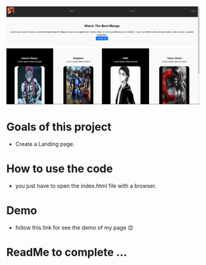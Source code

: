 ![](img_5.png "img_5.png")

# Goals of this project

* Create a Landing page.

# How to use the code

* you just have to open the index.html file with a browser.
# Demo
* follow this link for see the demo of my page 😊 

# ReadMe to complete ...
